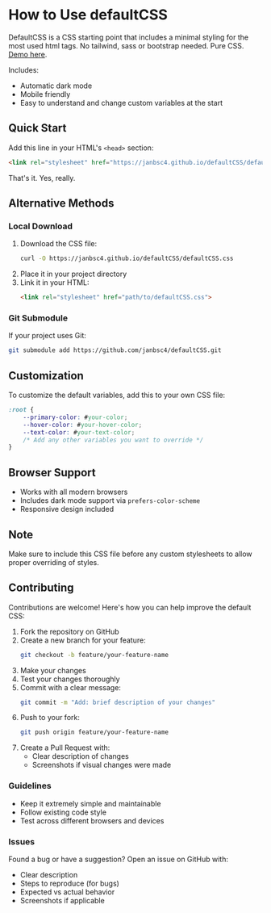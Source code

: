 # How to Use defaultCSS

DefaultCSS is a CSS starting point that includes a minimal styling for the most used html tags.
No tailwind, sass or bootstrap needed. Pure CSS.
[Demo here](https://janbsc4.github.io/defaultCSS/).

Includes:
- Automatic dark mode
- Mobile friendly
- Easy to understand and change custom variables at the start

## Quick Start
Add this line in your HTML's `<head>` section:
```html
<link rel="stylesheet" href="https://janbsc4.github.io/defaultCSS/defaultCSS.css">
```
That's it. Yes, really.

## Alternative Methods

### Local Download
1. Download the CSS file:
   ```bash
   curl -O https://janbsc4.github.io/defaultCSS/defaultCSS.css
   ```
2. Place it in your project directory
3. Link it in your HTML:
   ```html
   <link rel="stylesheet" href="path/to/defaultCSS.css">
   ```

### Git Submodule
If your project uses Git:
```bash
git submodule add https://github.com/janbsc4/defaultCSS.git
```

## Customization
To customize the default variables, add this to your own CSS file:
```css
:root {
    --primary-color: #your-color;
    --hover-color: #your-hover-color;
    --text-color: #your-text-color;
    /* Add any other variables you want to override */
}
```

## Browser Support
- Works with all modern browsers
- Includes dark mode support via `prefers-color-scheme`
- Responsive design included

## Note
Make sure to include this CSS file before any custom stylesheets to allow proper overriding of styles.

## Contributing
Contributions are welcome! Here's how you can help improve the default CSS:

1. Fork the repository on GitHub
2. Create a new branch for your feature:
   ```bash
   git checkout -b feature/your-feature-name
   ```
3. Make your changes
4. Test your changes thoroughly
5. Commit with a clear message:
   ```bash
   git commit -m "Add: brief description of your changes"
   ```
6. Push to your fork:
   ```bash
   git push origin feature/your-feature-name
   ```
7. Create a Pull Request with:
   - Clear description of changes
   - Screenshots if visual changes were made

### Guidelines
- Keep it extremely simple and maintainable
- Follow existing code style
- Test across different browsers and devices

### Issues
Found a bug or have a suggestion? Open an issue on GitHub with:
- Clear description
- Steps to reproduce (for bugs)
- Expected vs actual behavior
- Screenshots if applicable
